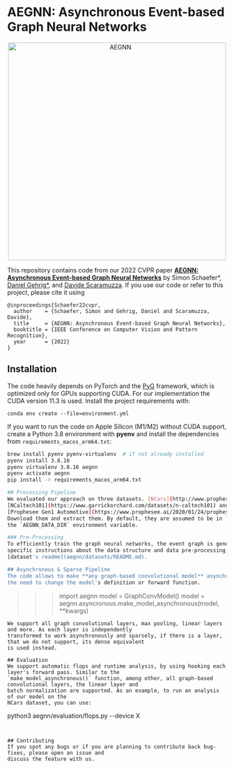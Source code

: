 # AEGNN: Asynchronous Event-based Graph Neural Networks
<p align="center">
  <a href="https://youtu.be/opbFE6OsAeA">
    <img src="assets/thumbnail_yt.png" alt="AEGNN" width="500"/>
  </a>
</p>

This repository contains code from our 2022 CVPR paper [**AEGNN: Asynchronous Event-based Graph Neural Networks**](http://rpg.ifi.uzh.ch/docs/CVPR22_Schaefer.pdf) by Simon Schaefer*, [Daniel Gehrig*](https://danielgehrig18.github.io/), and [Davide Scaramuzza](http://rpg.ifi.uzh.ch/people_scaramuzza.html). If you use our code or refer to this project, please cite it using 

```
@inproceedings{Schaefer22cvpr,
  author    = {Schaefer, Simon and Gehrig, Daniel and Scaramuzza, Davide},
  title     = {AEGNN: Asynchronous Event-based Graph Neural Networks},
  booktitle = {IEEE Conference on Computer Vision and Pattern Recognition},
  year      = {2022}
}
```

## Installation
The code heavily depends on PyTorch and the [PyG](https://github.com/pyg-team/pytorch_geometric) framework, which is
optimized only for GPUs supporting CUDA. For our implementation the CUDA version 11.3 is used. Install the project
requirements with:
```
conda env create --file=environment.yml
```

If you want to run the code on Apple&nbsp;Silicon (M1/M2) without CUDA support,
create a Python 3.8 environment with **pyenv** and install the dependencies from
`requirements_macos_arm64.txt`:

```bash
brew install pyenv pyenv-virtualenv  # if not already installed
pyenv install 3.8.16
pyenv virtualenv 3.8.16 aegnn
pyenv activate aegnn
pip install -r requirements_macos_arm64.txt

## Processing Pipeline
We evaluated our approach on three datasets. [NCars](http://www.prophesee.ai/dataset-n-cars/), 
[NCaltech101](https://www.garrickorchard.com/datasets/n-caltech101) and 
[Prophesee Gen1 Automotive](https://www.prophesee.ai/2020/01/24/prophesee-gen1-automotive-detection-dataset/).
Download them and extract them. By default, they are assumed to be in `/data/storage/`, this can be changed by setting
the `AEGNN_DATA_DIR` environment variable. 

### Pre-Processing
To efficiently train the graph neural networks, the event graph is generated offline during pre-processing. For 
specific instructions about the data structure and data pre-processing, please refer to the 
[dataset's readme](aegnn/datasets/README.md).

## Asynchronous & Sparse Pipeline
The code allows to make **any graph-based convolutional model** asynchronous & sparse, with a simple command and without 
the need to change the model's definition or forward function.
```
>>> import aegnn
>>> model = GraphConvModel()
>>> model = aegnn.asyncronous.make_model_asynchronous(model, **kwargs)
```
We support all graph convolutional layers, max pooling, linear layers and more. As each layer is independently 
transformed to work asynchronously and sparsely, if there is a layer, that we do not support, its dense equivalent 
is used instead. 

## Evaluation
We support automatic flops and runtime analysis, by using hooking each layer's forward pass. Similar to the 
`make_model_asynchronous()` function, among other, all graph-based convolutional layers, the linear layer and 
batch normalization are supported. As an example, to run an analysis of our model on the 
NCars dataset, you can use:
```
python3 aegnn/evaluation/flops.py --device X
```


## Contributing
If you spot any bugs or if you are planning to contribute back bug-fixes, please open an issue and
discuss the feature with us.
